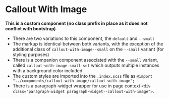 # Callout With Image

**This is a custom component (no class prefix in place as it does not conflict with bootstrap)**

- There are two variations to this component, the `default` and `--small`
- The markup is identical between both variants, with the exception of the additional class of `callout-with-image--small` on the `--small` variant (for styling purposes)
- There is a companion component associated with the `--small` variant, called `callout-with-image-small-set` which outputs multiple instances with a background color included
- The custom styles are imported into the `.index.scss` file as `@import "../components/callout-with-image/callout-with-image";`
- There is a paragraph-widget wrapper for use in page context `<div class="paragraph-widget paragraph-widget--callout-with-image">`.
